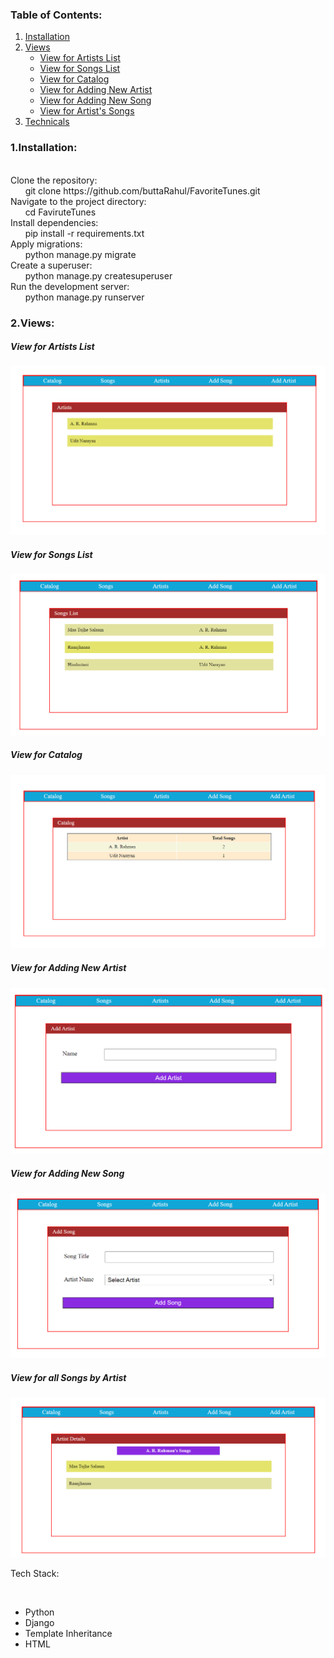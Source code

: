 <div>
  <h3>Table of Contents:</h3>
  <ol>
    <li><a href="#">Installation</a></li>
    <li>
      <a href="#">Views</a>
      <ul>
        <li><a href="#aview">View for Artists List</a></li>
        <li><a href="#sview">View for Songs List</a></li>
        <li><a href="#cview">View for Catalog</a></li>
        <li><a href="#nartist">View for Adding New Artist</a></li>
        <li><a href="#nsong">View for Adding New Song</a></li>
        <li><a href="#asong">View for Artist's Songs</a></li>
      </ul>
    </li>
    <li><a href="#">Technicals</a></li>
  </ol>
  <h3>1.Installation:</h3>
  <p>
    <br>
    Clone the repository:
    <br>
      &nbsp &nbsp &nbsp git clone https://github.com/buttaRahul/FavoriteTunes.git
    <br>
    Navigate to the project directory:
    <br>
      &nbsp &nbsp &nbsp cd FaviruteTunes
    <br>
    Install dependencies:
     <br>
     &nbsp &nbsp &nbsp pip install -r requirements.txt
     <br>
    Apply migrations:
     <br>
     &nbsp &nbsp &nbsp python manage.py migrate
     <br>
    Create a superuser:
     <br>
     &nbsp &nbsp &nbsp python manage.py createsuperuser
     <br>
    Run the development server:
     <br>
     &nbsp &nbsp &nbsp python manage.py runserver
     
  </p>
  <h3>2.Views:</h3>
<!--   <img src></img> -->
<div id='aview' >
  <h5>View for Artists List</h5>
  <img src="images/artistview.png" alt="Artist List View">
</div>
<div id='sview' >
  <h5>View for Songs List</h5>
  <img src="images/songsview.png" alt="Songs List View">
</div>
<div id='cview' >
  <h5>View for Catalog</h5>
  <img src="images/catalogview.png" alt="Catalog View">
</div>
<div id='nartist' >
  <h5>View for Adding New Artist</h5>
  <img src="images/addartistview.png" alt="Add Artist View">
</div>
<div id='nsong' >
  <h5>View for Adding New Song</h5>
  <img src="images/addsongview.png" alt="Add Song View">
</div>
<div id='asong' >
  <h5>View for all Songs by Artist</h5>
  <img src="images/artistsongsview.png" alt="Artist Songs View">
</div>
<div>
  <p>Tech Stack:</p><br>
  <ul>
    <li>Python</li>
    <li>Django</li>
    <li>Template Inheritance</li>
    <li>HTML</li>
  </ul>
</div>
</div>
